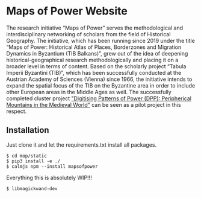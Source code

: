 # Maps of Power Website

The research initiative “Maps of Power” serves the methodological and interdisciplinary networking of scholars from the
field of Historical Geography. The initiative, which has been running since 2019 under the title “Maps of Power:
Historical Atlas of Places, Borderzones and Migration Dynamics in Byzantium (TIB Balkans)”, grew out of the idea of
deepening historical-geographical research methodologically and placing it on a broader level in terms of content.
Based on the scholarly project “Tabula Imperii Byzantini (TIB)”, which has been successfully conducted at the Austrian
Academy of Sciences (Vienna) since 1966, the initiative intends to expand the spatial focus of the TIB on the Byzantine
area in order to include other European areas in the Middle Ages as well. The successfully completed cluster project
["Digitising Patterns of Power (DPP): Peripherical Mountains in the Medieval World"](https://dpp.oeaw.ac.at/) can be
seen as a pilot project in this respect.

## Installation

Just clone it and let the requirements.txt install all packages.

    $ cd mop/static
    $ pip3 install -e ./
    $ calmjs npm --install mapsofpower

Everything this is absolutely WIP!!!


    $ libmagickwand-dev